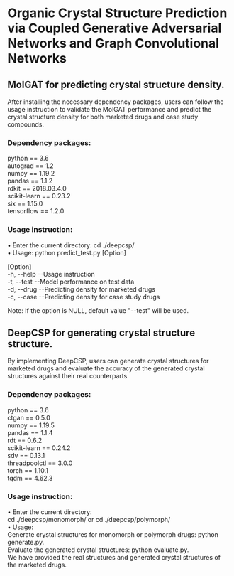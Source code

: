 # Organic Crystal Structure Prediction via Coupled Generative Adversarial Networks and Graph Convolutional Networks #  

## MolGAT for predicting crystal structure density. ##  
After installing the necessary dependency packages, users can follow the usage instruction to validate the MolGAT performance and predict the crystal structure density for both marketed drugs and case study compounds.  

### Dependency packages: ###  
python == 3.6  
autograd == 1.2  
numpy == 1.19.2  
pandas == 1.1.2  
rdkit == 2018.03.4.0  
scikit-learn == 0.23.2  
six == 1.15.0  
tensorflow == 1.2.0  

### Usage instruction: ###  
•	Enter the current directory: cd ./deepcsp/  
•	Usage: python predict_test.py [Option]  
  
[Option]  
        -h, --help  --Usage instruction  
        -t, --test   --Model performance on test data  
        -d, --drug  --Predicting density for marketed drugs  
        -c, --case  --Predicting density for case study drugs  
  
Note: If the option is NULL, default value "--test" will be used.  
  
## DeepCSP for generating crystal structure structure. ##  
By implementing DeepCSP, users can generate crystal structures for marketed drugs and evaluate the accuracy of the generated crystal structures against their real counterparts.  
  
### Dependency packages: ###  
python == 3.6  
ctgan == 0.5.0  
numpy == 1.19.5  
pandas == 1.1.4  
rdt == 0.6.2  
scikit-learn == 0.24.2  
sdv == 0.13.1  
threadpoolctl == 3.0.0  
torch == 1.10.1  
tqdm == 4.62.3  
  
### Usage instruction: ###  
•	Enter the current directory:   
cd ./deepcsp/monomorph/ or cd ./deepcsp/polymorph/  
•	Usage:  
Generate crystal structures for monomorph or polymorph drugs: python generate.py.  
Evaluate the generated crystal structures: python evaluate.py.  
We have provided the real structures and generated crystal structures of the marketed drugs.  
 
